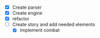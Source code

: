 - [x] Create parser
- [x] Create engine
- [x] refactor
- [ ] Create story and add needed elements
    - [x] Implement combat
